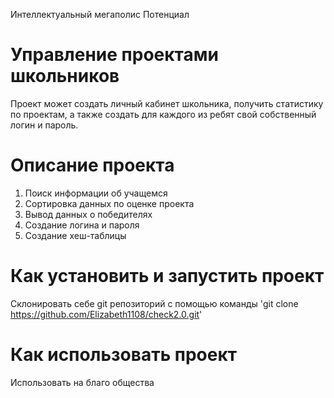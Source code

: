
Интеллектуальный мегаполис Потенциал
# Управление проектами школьников
Проект может создать личный кабинет школьника, получить 
статистику по проектам, а также создать для каждого из ребят свой собственный логин и 
пароль. 
# Описание проекта
1) Поиск информации об учащемся
2) Сортировка данных по оценке проекта
3) Вывод данных о победителях
4) Создание логина и пароля
5) Создание хеш-таблицы

# Как установить и запустить проект
Склонировать себе git репозиторий с помощью команды
'git clone https://github.com/Elizabeth1108/check2.0.git'
# Как использовать проект
Использовать на благо общества

